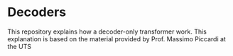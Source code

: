 # Decoders
This repository explains how a decoder-only transformer work. This explanation is based on the material provided by  Prof. Massimo Piccardi at the UTS 
